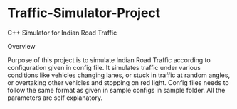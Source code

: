 # Traffic-Simulator-Project
C++ Simulator for Indian Road Traffic

Overview

Purpose of this project is to simulate Indian Road Traffic according to configuration given in config file.
It simulates traffic under various conditions like vehicles changing lanes, or stuck in traffic at random angles, or overtaking other vehicles and stopping on red light.
Config files needs to follow the same format as given in sample configs in sample folder.
All the parameters are self explanatory.
